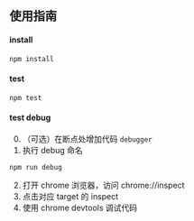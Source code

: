 ## 使用指南

#### install
```shell
npm install
```

#### test
```shell
npm test
```

#### test debug
0. （可选）在断点处增加代码 `debugger`
1. 执行 debug 命名
```test
npm run debug
```
2. 打开 chrome 浏览器，访问 chrome://inspect
3. 点击对应 target 的 inspect
4. 使用 chrome devtools 调试代码
